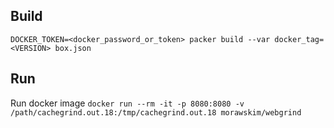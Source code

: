 ## Build

`DOCKER_TOKEN=<docker_password_or_token> packer build --var docker_tag=<VERSION> box.json`

## Run

Run docker image `docker run --rm -it -p 8080:8080 -v /path/cachegrind.out.18:/tmp/cachegrind.out.18 morawskim/webgrind`

